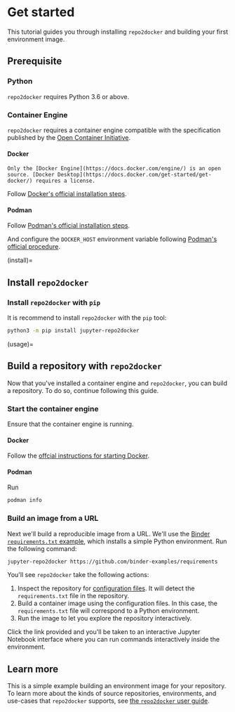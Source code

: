 # Get started

This tutorial guides you through installing `repo2docker` and building your first environment image.

## Prerequisite

### Python

`repo2docker` requires Python 3.6 or above.

### Container Engine

`repo2docker` requires a container engine compatible with the specification published by the [Open Container Initiative](https://opencontainers.org/).

#### Docker

```{important}
Only the [Docker Engine](https://docs.docker.com/engine/) is an open source. [Docker Desktop](https://docs.docker.com/get-started/get-docker/) requires a license.
```

Follow [Docker's official installation steps](https://docs.docker.com/get-started/get-docker/).

#### Podman

Follow [Podman's official installation steps](https://podman.io/docs/installation).

And configure the `DOCKER_HOST` environment variable following [Podman's official procedure](https://podman-desktop.io/docs/migrating-from-docker/using-the-docker_host-environment-variable#procedure).

(install)=

## Install `repo2docker`

### Install `repo2docker` with `pip`

It is recommend to install `repo2docker` with the `pip` tool:

```bash
python3 -m pip install jupyter-repo2docker
```

(usage)=

## Build a repository with `repo2docker`

Now that you've installed a container engine and `repo2docker`, you can build a repository.
To do so, continue following this guide.

### Start the container engine

Ensure that the container engine is running.

#### Docker

Follow the [offcial instructions for starting Docker](https://docs.docker.com/engine/daemon/start/).

#### Podman

Run

```bash
podman info
```

### Build an image from a URL

Next we'll build a reproducible image from a URL. We'll use the [Binder `requirements.txt` example](https://github.com/binder-examples/requirements), which installs a simple Python environment. Run the following command:

```bash
jupyter-repo2docker https://github.com/binder-examples/requirements
```

You'll see `repo2docker` take the following actions:

1. Inspect the repository for [configuration files](#config-files). It will detect the `requirements.txt` file in the repository.
2. Build a container image using the configuration files. In this case, the `requirements.txt` file will correspond to a Python environment.
3. Run the image to let you explore the repository interactively.

Click the link provided and you'll be taken to an interactive Jupyter Notebook interface where you can run commands interactively inside the environment.

## Learn more

This is a simple example building an environment image for your repository.
To learn more about the kinds of source repositories, environments, and use-cases that `repo2docker` supports, see [the `repo2docker` user guide](./use/index.md).
